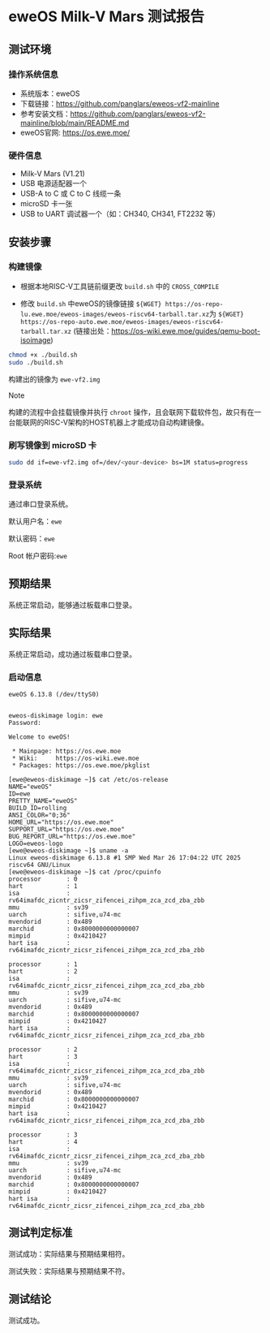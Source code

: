 # eweOS Milk-V Mars 测试报告

## 测试环境

### 操作系统信息

- 系统版本：eweOS
- 下载链接：<https://github.com/panglars/eweos-vf2-mainline>
- 参考安装文档：<https://github.com/panglars/eweos-vf2-mainline/blob/main/README.md>
- eweOS官网: <https://os.ewe.moe/>

### 硬件信息

- Milk-V Mars (V1.21)
- USB 电源适配器一个
- USB-A to C 或 C to C 线缆一条
- microSD 卡一张
- USB to UART 调试器一个（如：CH340, CH341, FT2232 等）

## 安装步骤

### 构建镜像

- 根据本地RISC-V工具链前缀更改 `build.sh` 中的 `CROSS_COMPILE`

- 修改 `build.sh` 中eweOS的镜像链接 `${WGET} https://os-repo-lu.ewe.moe/eweos-images/eweos-riscv64-tarball.tar.xz`为 `${WGET} https://os-repo-auto.ewe.moe/eweos-images/eweos-riscv64-tarball.tar.xz` (链接出处：<https://os-wiki.ewe.moe/guides/qemu-boot-isoimage>)

``` bash
chmod +x ./build.sh
sudo ./build.sh
```

构建出的镜像为 `ewe-vf2.img`

> [!Note]
> 构建的流程中会挂载镜像并执行 `chroot` 操作，且会联网下载软件包，故只有在一台能联网的RISC-V架构的HOST机器上才能成功自动构建镜像。

### 刷写镜像到 microSD 卡

```bash
sudo dd if=ewe-vf2.img of=/dev/<your-device> bs=1M status=progress
```

### 登录系统

通过串口登录系统。

默认用户名：`ewe`

默认密码：`ewe`

Root 帐户密码:`ewe`

## 预期结果

系统正常启动，能够通过板载串口登录。

## 实际结果

系统正常启动，成功通过板载串口登录。

### 启动信息

```log
eweOS 6.13.8 (/dev/ttyS0)


eweos-diskimage login: ewe
Password:

Welcome to eweOS!

 * Mainpage: https://os.ewe.moe
 * Wiki:     https://os-wiki.ewe.moe
 * Packages: https://os.ewe.moe/pkglist

[ewe@eweos-diskimage ~]$ cat /etc/os-release
NAME="eweOS"
ID=ewe
PRETTY_NAME="eweOS"
BUILD_ID=rolling
ANSI_COLOR="0;36"
HOME_URL="https://os.ewe.moe"
SUPPORT_URL="https://os.ewe.moe"
BUG_REPORT_URL="https://os.ewe.moe"
LOGO=eweos-logo
[ewe@eweos-diskimage ~]$ uname -a
Linux eweos-diskimage 6.13.8 #1 SMP Wed Mar 26 17:04:22 UTC 2025 riscv64 GNU/Linux
[ewe@eweos-diskimage ~]$ cat /proc/cpuinfo
processor       : 0
hart            : 1
isa             : rv64imafdc_zicntr_zicsr_zifencei_zihpm_zca_zcd_zba_zbb
mmu             : sv39
uarch           : sifive,u74-mc
mvendorid       : 0x489
marchid         : 0x8000000000000007
mimpid          : 0x4210427
hart isa        : rv64imafdc_zicntr_zicsr_zifencei_zihpm_zca_zcd_zba_zbb

processor       : 1
hart            : 2
isa             : rv64imafdc_zicntr_zicsr_zifencei_zihpm_zca_zcd_zba_zbb
mmu             : sv39
uarch           : sifive,u74-mc
mvendorid       : 0x489
marchid         : 0x8000000000000007
mimpid          : 0x4210427
hart isa        : rv64imafdc_zicntr_zicsr_zifencei_zihpm_zca_zcd_zba_zbb

processor       : 2
hart            : 3
isa             : rv64imafdc_zicntr_zicsr_zifencei_zihpm_zca_zcd_zba_zbb
mmu             : sv39
uarch           : sifive,u74-mc
mvendorid       : 0x489
marchid         : 0x8000000000000007
mimpid          : 0x4210427
hart isa        : rv64imafdc_zicntr_zicsr_zifencei_zihpm_zca_zcd_zba_zbb

processor       : 3
hart            : 4
isa             : rv64imafdc_zicntr_zicsr_zifencei_zihpm_zca_zcd_zba_zbb
mmu             : sv39
uarch           : sifive,u74-mc
mvendorid       : 0x489
marchid         : 0x8000000000000007
mimpid          : 0x4210427
hart isa        : rv64imafdc_zicntr_zicsr_zifencei_zihpm_zca_zcd_zba_zbb
```

## 测试判定标准

测试成功：实际结果与预期结果相符。

测试失败：实际结果与预期结果不符。

## 测试结论

测试成功。
